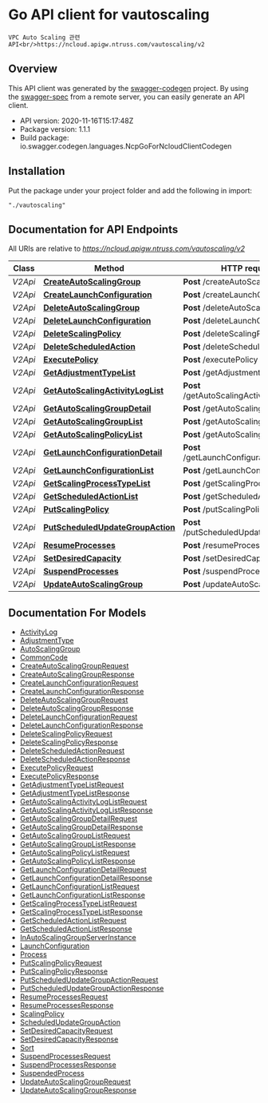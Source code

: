 # Go API client for vautoscaling

    VPC Auto Scaling 관련 API<br/>https://ncloud.apigw.ntruss.com/vautoscaling/v2

## Overview
This API client was generated by the [swagger-codegen](https://github.com/swagger-api/swagger-codegen) project.  By using the [swagger-spec](https://github.com/swagger-api/swagger-spec) from a remote server, you can easily generate an API client.

- API version: 2020-11-16T15:17:48Z
- Package version: 1.1.1
- Build package: io.swagger.codegen.languages.NcpGoForNcloudClientCodegen

## Installation
Put the package under your project folder and add the following in import:
```
"./vautoscaling"
```

## Documentation for API Endpoints

All URIs are relative to *https://ncloud.apigw.ntruss.com/vautoscaling/v2*

Class | Method | HTTP request | Description
------------ | ------------- | ------------- | -------------
*V2Api* | [**CreateAutoScalingGroup**](docs/V2Api.md#createautoscalinggroup) | **Post** /createAutoScalingGroup |
*V2Api* | [**CreateLaunchConfiguration**](docs/V2Api.md#createlaunchconfiguration) | **Post** /createLaunchConfiguration |
*V2Api* | [**DeleteAutoScalingGroup**](docs/V2Api.md#deleteautoscalinggroup) | **Post** /deleteAutoScalingGroup |
*V2Api* | [**DeleteLaunchConfiguration**](docs/V2Api.md#deletelaunchconfiguration) | **Post** /deleteLaunchConfiguration |
*V2Api* | [**DeleteScalingPolicy**](docs/V2Api.md#deletescalingpolicy) | **Post** /deleteScalingPolicy |
*V2Api* | [**DeleteScheduledAction**](docs/V2Api.md#deletescheduledaction) | **Post** /deleteScheduledAction |
*V2Api* | [**ExecutePolicy**](docs/V2Api.md#executepolicy) | **Post** /executePolicy |
*V2Api* | [**GetAdjustmentTypeList**](docs/V2Api.md#getadjustmenttypelist) | **Post** /getAdjustmentTypeList |
*V2Api* | [**GetAutoScalingActivityLogList**](docs/V2Api.md#getautoscalingactivityloglist) | **Post** /getAutoScalingActivityLogList |
*V2Api* | [**GetAutoScalingGroupDetail**](docs/V2Api.md#getautoscalinggroupdetail) | **Post** /getAutoScalingGroupDetail |
*V2Api* | [**GetAutoScalingGroupList**](docs/V2Api.md#getautoscalinggrouplist) | **Post** /getAutoScalingGroupList |
*V2Api* | [**GetAutoScalingPolicyList**](docs/V2Api.md#getautoscalingpolicylist) | **Post** /getAutoScalingPolicyList |
*V2Api* | [**GetLaunchConfigurationDetail**](docs/V2Api.md#getlaunchconfigurationdetail) | **Post** /getLaunchConfigurationDetail |
*V2Api* | [**GetLaunchConfigurationList**](docs/V2Api.md#getlaunchconfigurationlist) | **Post** /getLaunchConfigurationList |
*V2Api* | [**GetScalingProcessTypeList**](docs/V2Api.md#getscalingprocesstypelist) | **Post** /getScalingProcessTypeList |
*V2Api* | [**GetScheduledActionList**](docs/V2Api.md#getscheduledactionlist) | **Post** /getScheduledActionList |
*V2Api* | [**PutScalingPolicy**](docs/V2Api.md#putscalingpolicy) | **Post** /putScalingPolicy |
*V2Api* | [**PutScheduledUpdateGroupAction**](docs/V2Api.md#putscheduledupdategroupaction) | **Post** /putScheduledUpdateGroupAction |
*V2Api* | [**ResumeProcesses**](docs/V2Api.md#resumeprocesses) | **Post** /resumeProcesses |
*V2Api* | [**SetDesiredCapacity**](docs/V2Api.md#setdesiredcapacity) | **Post** /setDesiredCapacity |
*V2Api* | [**SuspendProcesses**](docs/V2Api.md#suspendprocesses) | **Post** /suspendProcesses |
*V2Api* | [**UpdateAutoScalingGroup**](docs/V2Api.md#updateautoscalinggroup) | **Post** /updateAutoScalingGroup |


## Documentation For Models

 - [ActivityLog](docs/ActivityLog.md)
 - [AdjustmentType](docs/AdjustmentType.md)
 - [AutoScalingGroup](docs/AutoScalingGroup.md)
 - [CommonCode](docs/CommonCode.md)
 - [CreateAutoScalingGroupRequest](docs/CreateAutoScalingGroupRequest.md)
 - [CreateAutoScalingGroupResponse](docs/CreateAutoScalingGroupResponse.md)
 - [CreateLaunchConfigurationRequest](docs/CreateLaunchConfigurationRequest.md)
 - [CreateLaunchConfigurationResponse](docs/CreateLaunchConfigurationResponse.md)
 - [DeleteAutoScalingGroupRequest](docs/DeleteAutoScalingGroupRequest.md)
 - [DeleteAutoScalingGroupResponse](docs/DeleteAutoScalingGroupResponse.md)
 - [DeleteLaunchConfigurationRequest](docs/DeleteLaunchConfigurationRequest.md)
 - [DeleteLaunchConfigurationResponse](docs/DeleteLaunchConfigurationResponse.md)
 - [DeleteScalingPolicyRequest](docs/DeleteScalingPolicyRequest.md)
 - [DeleteScalingPolicyResponse](docs/DeleteScalingPolicyResponse.md)
 - [DeleteScheduledActionRequest](docs/DeleteScheduledActionRequest.md)
 - [DeleteScheduledActionResponse](docs/DeleteScheduledActionResponse.md)
 - [ExecutePolicyRequest](docs/ExecutePolicyRequest.md)
 - [ExecutePolicyResponse](docs/ExecutePolicyResponse.md)
 - [GetAdjustmentTypeListRequest](docs/GetAdjustmentTypeListRequest.md)
 - [GetAdjustmentTypeListResponse](docs/GetAdjustmentTypeListResponse.md)
 - [GetAutoScalingActivityLogListRequest](docs/GetAutoScalingActivityLogListRequest.md)
 - [GetAutoScalingActivityLogListResponse](docs/GetAutoScalingActivityLogListResponse.md)
 - [GetAutoScalingGroupDetailRequest](docs/GetAutoScalingGroupDetailRequest.md)
 - [GetAutoScalingGroupDetailResponse](docs/GetAutoScalingGroupDetailResponse.md)
 - [GetAutoScalingGroupListRequest](docs/GetAutoScalingGroupListRequest.md)
 - [GetAutoScalingGroupListResponse](docs/GetAutoScalingGroupListResponse.md)
 - [GetAutoScalingPolicyListRequest](docs/GetAutoScalingPolicyListRequest.md)
 - [GetAutoScalingPolicyListResponse](docs/GetAutoScalingPolicyListResponse.md)
 - [GetLaunchConfigurationDetailRequest](docs/GetLaunchConfigurationDetailRequest.md)
 - [GetLaunchConfigurationDetailResponse](docs/GetLaunchConfigurationDetailResponse.md)
 - [GetLaunchConfigurationListRequest](docs/GetLaunchConfigurationListRequest.md)
 - [GetLaunchConfigurationListResponse](docs/GetLaunchConfigurationListResponse.md)
 - [GetScalingProcessTypeListRequest](docs/GetScalingProcessTypeListRequest.md)
 - [GetScalingProcessTypeListResponse](docs/GetScalingProcessTypeListResponse.md)
 - [GetScheduledActionListRequest](docs/GetScheduledActionListRequest.md)
 - [GetScheduledActionListResponse](docs/GetScheduledActionListResponse.md)
 - [InAutoScalingGroupServerInstance](docs/InAutoScalingGroupServerInstance.md)
 - [LaunchConfiguration](docs/LaunchConfiguration.md)
 - [Process](docs/Process.md)
 - [PutScalingPolicyRequest](docs/PutScalingPolicyRequest.md)
 - [PutScalingPolicyResponse](docs/PutScalingPolicyResponse.md)
 - [PutScheduledUpdateGroupActionRequest](docs/PutScheduledUpdateGroupActionRequest.md)
 - [PutScheduledUpdateGroupActionResponse](docs/PutScheduledUpdateGroupActionResponse.md)
 - [ResumeProcessesRequest](docs/ResumeProcessesRequest.md)
 - [ResumeProcessesResponse](docs/ResumeProcessesResponse.md)
 - [ScalingPolicy](docs/ScalingPolicy.md)
 - [ScheduledUpdateGroupAction](docs/ScheduledUpdateGroupAction.md)
 - [SetDesiredCapacityRequest](docs/SetDesiredCapacityRequest.md)
 - [SetDesiredCapacityResponse](docs/SetDesiredCapacityResponse.md)
 - [Sort](docs/Sort.md)
 - [SuspendProcessesRequest](docs/SuspendProcessesRequest.md)
 - [SuspendProcessesResponse](docs/SuspendProcessesResponse.md)
 - [SuspendedProcess](docs/SuspendedProcess.md)
 - [UpdateAutoScalingGroupRequest](docs/UpdateAutoScalingGroupRequest.md)
 - [UpdateAutoScalingGroupResponse](docs/UpdateAutoScalingGroupResponse.md)

